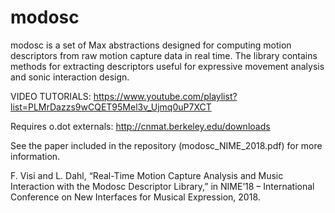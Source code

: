 # modosc

modosc is a set of Max abstractions designed for computing motion descriptors from raw motion capture data in real time. The library contains methods for extracting descriptors useful for expressive movement analysis and sonic interaction design.

VIDEO TUTORIALS: https://www.youtube.com/playlist?list=PLMrDazzs9wCQET95Mel3v_Ujmq0uP7XCT

Requires o.dot externals: http://cnmat.berkeley.edu/downloads

See the paper included in the repository (modosc_NIME_2018.pdf) for more information.

F. Visi and L. Dahl, “Real-Time Motion Capture Analysis and Music Interaction with the Modosc Descriptor Library,” in NIME’18 – International Conference on New Interfaces for Musical Expression, 2018.
